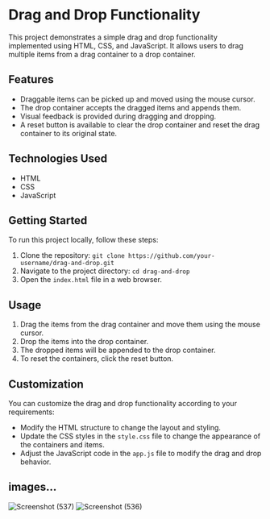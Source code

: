 # Drag and Drop Functionality

This project demonstrates a simple drag and drop functionality implemented using HTML, CSS, and JavaScript. It allows users to drag multiple items from a drag container to a drop container.

## Features

- Draggable items can be picked up and moved using the mouse cursor.
- The drop container accepts the dragged items and appends them.
- Visual feedback is provided during dragging and dropping.
- A reset button is available to clear the drop container and reset the drag container to its original state.

## Technologies Used

- HTML
- CSS
- JavaScript

## Getting Started

To run this project locally, follow these steps:

1. Clone the repository: `git clone https://github.com/your-username/drag-and-drop.git`
2. Navigate to the project directory: `cd drag-and-drop`
3. Open the `index.html` file in a web browser.

## Usage

1. Drag the items from the drag container and move them using the mouse cursor.
2. Drop the items into the drop container.
3. The dropped items will be appended to the drop container.
4. To reset the containers, click the reset button.

## Customization

You can customize the drag and drop functionality according to your requirements:

- Modify the HTML structure to change the layout and styling.
- Update the CSS styles in the `style.css` file to change the appearance of the containers and items.
- Adjust the JavaScript code in the `app.js` file to modify the drag and drop behavior.

## images...
![Screenshot (537)](https://github.com/harshsingh11-cyber/Drag-Drop/assets/65847214/b13098a3-2c61-4b70-933c-80e8a5fb4e6d)
![Screenshot (536)](https://github.com/harshsingh11-cyber/Drag-Drop/assets/65847214/4dd89367-70c6-4707-baa1-6ee8462a948b)
